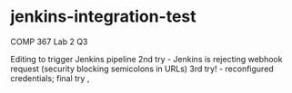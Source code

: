 # jenkins-integration-test
COMP 367 Lab 2 Q3

Editing to trigger Jenkins pipeline
2nd try - Jenkins is rejecting webhook request (security blocking semicolons in URLs)
3rd try! - reconfigured credentials; final try ,
